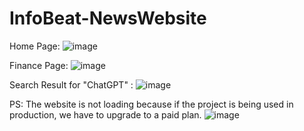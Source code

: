 # InfoBeat-NewsWebsite
Home Page:
![image](https://github.com/iprashantkr1/NewsWebsite/assets/67536443/094d8546-f508-46c8-92ed-90302336697c)

Finance Page:
![image](https://github.com/iprashantkr1/NewsWebsite/assets/67536443/183c7547-2e75-4041-9603-290c22bc3bf9)

Search Result for "ChatGPT" :
![image](https://github.com/iprashantkr1/NewsWebsite/assets/67536443/8d62937c-b651-46c8-98b2-af8ec84df75b)

PS: The website is not loading because if  the project is being used in production, we have to upgrade to a paid plan.
![image](https://github.com/iprashantkr1/NewsWebsite/assets/67536443/c379bbf2-638e-4e17-86cc-1f2d63db9a98)

